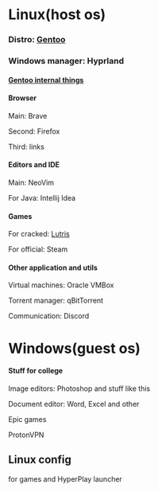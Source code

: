# Linux(host os)

### Distro: [Gentoo](https://wiki.gentoo.org/wiki/Handbook:AMD64)

### Windows manager: Hyprland

#### [Gentoo internal things]()

#### Browser

Main: Brave

Second: Firefox

Third: links

#### Editors and IDE

Main: NeoVim

For Java: Intellij Idea



#### Games
For cracked: [Lutris](https://wiki.gentoo.org/wiki/Lutris)

For official: Steam

#### Other application and utils

Virtual machines: Oracle VMBox

Torrent manager: qBitTorrent 

Communication: Discord 

# Windows(guest os)

#### Stuff for college

Image editors: Photoshop and stuff like this

Document editor: Word, Excel and other



Epic games 

ProtonVPN

## Linux config



for games  and HyperPlay launcher
